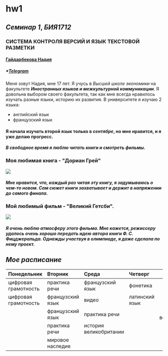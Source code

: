 # hw1
## *Семинар 1*, *БИЯ1712*
### **СИСТЕМА КОНТРОЛЯ ВЕРСИЙ И ЯЗЫК ТЕКСТОВОЙ РАЗМЕТКИ**
#### [ Гайдарбекова Надия ](mailto:nshgaydarbekova@edu.hse.ru)
##### *[Telegram](nadiyaggg)
Меня зовут Надия, мне 17 лет. 
Я учусь в *Высшей школе экономики* на факультете ***Иностранных языков и межкультурной коммуникации***.
Я довольна выбором своего факультета, так как мне всегда нравилось изучать разные языки, историю их развития.
В университете я изучаю 2 языка:
- английский язык
- французский язык
#### Я начала изучать второй язык только в *сентябре*, но мне нравится, и я уже делаю прогресс.
***В свободное время я люблю читать книги и смотреть фильмы.*** 
### Моя любимая книга - **"Дориан Грей"**
![](http://fb.ru/misc/i/gallery/44333/1567486.jpg)
#### *Мне нравится, что, каждый раз читая эту книгу, я задумываюсь о чем-то новом. Сам сюжет книги захватывает и держит в напряжении до самого финала.*
### Мой любимый фильм - "Великий Гетсби".
![](https://www.film.ru/sites/default/files/movies/frames/The_Great_Gatsby_76.jpg)
#### *Я очень люблю атмосферу этого фильма. Мне кажется, режиссеру удалось очень хорошо передать идею автора книги Ф. С. Фицджеральда. Однажды участвуя в олимпиаде, я даже сделала по нему проект.*
## ***Мое расписание***
Понедельник|Вторник|Среда|Четверг|Пятница
---|:---|:---|:---|---:
цифровая грамотность|практика речи|французский язык|фонетика|грамматика
цифровая грамотность|французский язык|видео|латинский язык|грамматика
||французский язык|практика речи||история великобритании
| | практика речи|история великобритании| |мировое наследие
| |мировое наследие|| | |
